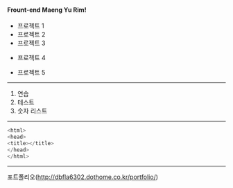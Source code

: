 #### Frount-end Maeng Yu Rim!
* 프로젝트 1
* 프로젝트 2
* 프로젝트 3
- 프로젝트 4
+ 프로젝트 5
---
1. 연습
2. 테스트
3. 숫자 리스트
---

```c
<html>
<head>
<title></title>
</head>
</html>
```
---
포트폴리오(http://dbfla6302.dothome.co.kr/portfolio/)